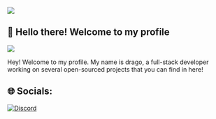 ![](https://hit.yhype.me/github/profile?user_id=72696414)
## :wave: Hello there! Welcome to my profile
![](https://komarev.com/ghpvc/?username=Drago096)

Hey! Welcome to my profile. My name is drago, a full-stack developer working on several open-sourced projects that you can find in here!


## 🌐 Socials:
[![Discord](https://img.shields.io/badge/Discord-%237289DA.svg?logo=discord&logoColor=white)](https://discord.com/users/903237169722834954)

<!-- Proudly created with GPRM ( https://gprm.itsvg.in ) -->
